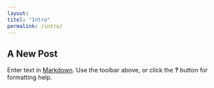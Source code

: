 ```yaml
---
layout: 
titel: "Intro"
permalink: /intro/
---
```


## A New Post

Enter text in [Markdown](http://daringfireball.net/projects/markdown/). Use the toolbar above, or click the **?** button for formatting help.
